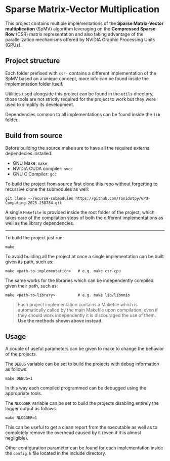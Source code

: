 # Sparse Matrix-Vector Multiplication

This project contains multiple implementations of the **Sparse Matrix-Vector
multiplication** (SpMV) algorithm leveraging on the **Compressed Sparse Row**
(CSR) matrix representation and also taking advantage of the parallelization
mechanisms offered by NVIDIA Graphic Processing Units (GPUs).

## Project structure

Each folder prefixed with `csr-` contains a different implementation of the
SpMV based on a unique concept, more info can be found inside the
implementation folder itself.

Utilities used alongside this project can be found in the `utils` directory,
those tools are not strictly required for the project to work but they were
used to simplify its development.

Dependencies common to all implementations can be found inside the `lib` folder.

## Build from source

Before building the source make sure to have all the required external
dependecies installed:

- GNU Make: `make`
- NVIDIA CUDA compiler: `nvcc`
- GNU C Compiler: `gcc`

To build the project from source first clone this repo without forgetting to
recursive clone the submodules as well:
```
git clone --recurse-submodules https://github.com/Tonidotpy/GPU-Computing-2025-258784.git
```

A single `Makefile` is provided inside the root folder of the project, which
takes care of the compilation steps of both the different implementations as
well as the library dependencies.

---

To build the project just run:
```
make
```

To avoid building all the project at once a single implementation can be built
given its path, such as:
```
make <path-to-implementation>   # e.g. make csr-cpu
```

The same works for the libraries which can be independently compiled given
their path, such as:
```
make <path-to-library>          # e.g. make lib/libmmio
```

> Each project implementation contains a Makefile which is automatically called
> by the main Makefile upon compilation, even if they should work independently
> it is discouraged the use of them. **Use the methods shown above instead**.

## Usage

A couple of useful parameters can be given to make to change the behavior of
the projects.

The `DEBUG` variable can be set to build the projects with debug information as
follows:
```
make DEBUG=1
```
In this way each compiled programmed can be debugged using the appropriate tools.

The `NLOGGER` variable can be set to build the projects disabling entirely the
logger output as follows:
```
make NLOGGER=1
```
This can be useful to get a clean report from the executable as well as to
completely remove the overhead caused by it (even if it is almost negligible).

Other configuration parameter can be found for each implementation inside the
`config.h` file located in the include directory.
